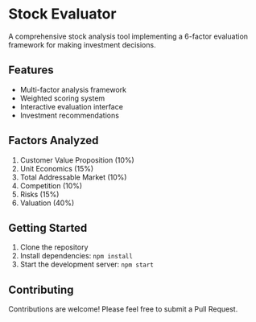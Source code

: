 # Stock Evaluator

A comprehensive stock analysis tool implementing a 6-factor evaluation framework for making investment decisions.

## Features

- Multi-factor analysis framework
- Weighted scoring system
- Interactive evaluation interface
- Investment recommendations

## Factors Analyzed

1. Customer Value Proposition (10%)
2. Unit Economics (15%)
3. Total Addressable Market (10%)
4. Competition (10%)
5. Risks (15%)
6. Valuation (40%)

## Getting Started

1. Clone the repository
2. Install dependencies: `npm install`
3. Start the development server: `npm start`

## Contributing

Contributions are welcome! Please feel free to submit a Pull Request.